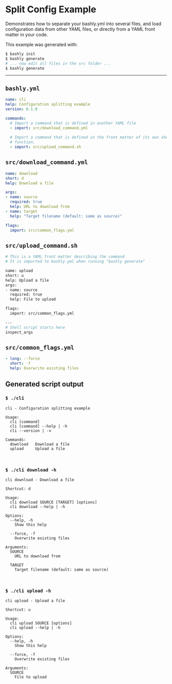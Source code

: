 # Split Config Example

Demonstrates how to separate your bashly.yml into several files, and load 
configuration data from other YAML files, or directly from a YAML front matter
in your code.

This example was generated with:

```bash
$ bashly init
$ bashly generate
# ... now edit all files in the src folder ...
$ bashly generate
```

<!-- include: src/download_command.yml src/upload_command.sh src/common_flags.yml -->

-----

## `bashly.yml`

```yaml
name: cli
help: Configuration splitting example
version: 0.1.0

commands:
  # Import a command that is defined in another YAML file
  - import: src/download_command.yml
  
  # Import a command that is defined in the front matter of its own shell
  # function.
  - import: src/upload_command.sh
```

## `src/download_command.yml`

```yaml
name: download
short: d
help: Download a file

args:
- name: source
  required: true
  help: URL to download from
- name: target
  help: "Target filename (default: same as source)"

flags:
  import: src/common_flags.yml

```

## `src/upload_command.sh`

```bash
# This is a YAML front matter describing the command
# It is imported to bashly.yml when running "bashly generate"

name: upload
short: u
help: Upload a file
args:
- name: source
  required: true
  help: File to upload

flags:
  import: src/common_flags.yml

---
# Shell script starts here
inspect_args

```

## `src/common_flags.yml`

```yaml
- long: --force
  short: -f
  help: Overwrite existing files

```


## Generated script output

### `$ ./cli`

```shell
cli - Configuration splitting example

Usage:
  cli [command]
  cli [command] --help | -h
  cli --version | -v

Commands:
  download   Download a file
  upload     Upload a file



```

### `$ ./cli download -h`

```shell
cli download - Download a file

Shortcut: d

Usage:
  cli download SOURCE [TARGET] [options]
  cli download --help | -h

Options:
  --help, -h
    Show this help

  --force, -f
    Overwrite existing files

Arguments:
  SOURCE
    URL to download from

  TARGET
    Target filename (default: same as source)



```

### `$ ./cli upload -h`

```shell
cli upload - Upload a file

Shortcut: u

Usage:
  cli upload SOURCE [options]
  cli upload --help | -h

Options:
  --help, -h
    Show this help

  --force, -f
    Overwrite existing files

Arguments:
  SOURCE
    File to upload



```




